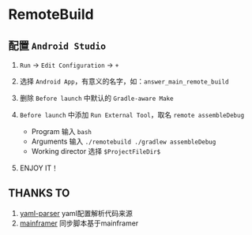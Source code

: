 # RemoteBuild

## 配置 `Android Studio`

1. `Run` -> `Edit Configuration` -> `+`
2. 选择 `Android App`，有意义的名字，如：`answer_main_remote_build`
3. 删除 `Before launch` 中默认的 `Gradle-aware Make`
4. `Before launch` 中添加 `Run External Tool`，取名 `remote assembleDebug`
    - Program 输入 `bash`
    - Arguments 输入 `./remotebuild ./gradlew assembleDebug`
    - Working director 选择 `$ProjectFileDir$`

5. ENJOY IT！

## THANKS TO

1. [yaml-parser](https://github.com/Minlison/yaml-parser/blob/master/parser_yaml.sh) yaml配置解析代码来源
2. [mainframer](https://github.com/buildfoundation/mainframer) 同步脚本基于mainframer
